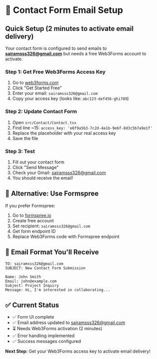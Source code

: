 # 📧 Contact Form Email Setup

## Quick Setup (2 minutes to activate email delivery)

Your contact form is configured to send emails to **sairamsss326@gmail.com** but needs a free Web3Forms account to activate.

### Step 1: Get Free Web3Forms Access Key
1. Go to [web3forms.com](https://web3forms.com)
2. Click "Get Started Free"
3. Enter your email: `sairamsss326@gmail.com`
4. Copy your access key (looks like: `abc123-def456-ghi789`)

### Step 2: Update Contact Form
1. Open `src/Contact/Contact.tsx`
2. Find line ~15: `access_key: 'e8f9a5b3-7c2d-4a1b-9e6f-8d3c5b7a9e1f'`
3. Replace the placeholder with your real access key
4. Save the file

### Step 3: Test
1. Fill out your contact form
2. Click "Send Message"
3. Check your Gmail: sairamsss326@gmail.com
4. You should receive the email!

## 🔧 Alternative: Use Formspree
If you prefer Formspree:
1. Go to [formspree.io](https://formspree.io)
2. Create free account
3. Set recipient: `sairamsss326@gmail.com`
4. Get form endpoint ID
5. Replace Web3Forms code with Formspree endpoint

## 📩 Email Format You'll Receive
```
TO: sairamsss326@gmail.com
SUBJECT: New Contact Form Submission

Name: John Smith
Email: john@example.com
Subject: Project Inquiry
Message: Hi, I'm interested in collaborating...
```

## ✅ Current Status
- ✅ Form UI complete
- ✅ Email address updated to sairamsss326@gmail.com
- ⏳ Needs Web3Forms activation (2 minutes)
- ✅ Error handling implemented
- ✅ Success messages configured

**Next Step:** Get your Web3Forms access key to activate email delivery!
